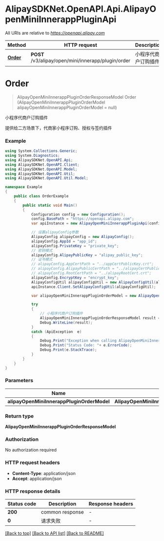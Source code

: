 # AlipaySDKNet.OpenAPI.Api.AlipayOpenMiniInnerappPluginApi

All URIs are relative to *https://openapi.alipay.com*

Method | HTTP request | Description
------------- | ------------- | -------------
[**Order**](AlipayOpenMiniInnerappPluginApi.md#order) | **POST** /v3/alipay/open/mini/innerapp/plugin/order | 小程序代商户订购插件


<a name="order"></a>
# **Order**
> AlipayOpenMiniInnerappPluginOrderResponseModel Order (AlipayOpenMiniInnerappPluginOrderModel alipayOpenMiniInnerappPluginOrderModel = null)

小程序代商户订购插件

提供给二方场景下，代商家小程序订购、授权与签约插件

### Example
```csharp
using System.Collections.Generic;
using System.Diagnostics;
using AlipaySDKNet.OpenAPI.Api;
using AlipaySDKNet.OpenAPI.Client;
using AlipaySDKNet.OpenAPI.Model;
using AlipaySDKNet.OpenAPI.Util;
using AlipaySDKNet.OpenAPI.Util.Model;

namespace Example
{
    public class OrderExample
    {
        public static void Main()
        {
            Configuration config = new Configuration();
            config.BasePath = "https://openapi.alipay.com";
            var apiInstance = new AlipayOpenMiniInnerappPluginApi(config);

            // 设置alipayConfig参数
            AlipayConfig alipayConfig = new AlipayConfig();
            alipayConfig.AppId = "app_id";
            alipayConfig.PrivateKey = "private_key";
            // 密钥模式
            alipayConfig.AlipayPublicKey = "alipay_public_key";
            // 证书模式
            // alipayConfig.AppCertPath = "../appCertPublicKey.crt";
            // alipayConfig.AlipayPublicCertPath = "../alipayCertPublicKey_RSA2.crt";
            // alipayConfig.RootCertPath = "../alipayRootCert.crt";
            alipayConfig.EncryptKey = "encrypt_key";
            AlipayConfigUtil alipayConfigUtil = new AlipayConfigUtil(alipayConfig);
            apiInstance.Client.SetAlipayConfigUtil(alipayConfigUtil);

            var alipayOpenMiniInnerappPluginOrderModel = new AlipayOpenMiniInnerappPluginOrderModel(); // AlipayOpenMiniInnerappPluginOrderModel |  (optional) 

            try
            {
                // 小程序代商户订购插件
                AlipayOpenMiniInnerappPluginOrderResponseModel result = apiInstance.Order(alipayOpenMiniInnerappPluginOrderModel);
                Debug.WriteLine(result);
            }
            catch (ApiException  e)
            {
                Debug.Print("Exception when calling AlipayOpenMiniInnerappPluginApi.Order: " + e.Message );
                Debug.Print("Status Code: "+ e.ErrorCode);
                Debug.Print(e.StackTrace);
            }
        }
    }
}
```

### Parameters

Name | Type | Description  | Notes
------------- | ------------- | ------------- | -------------
 **alipayOpenMiniInnerappPluginOrderModel** | **AlipayOpenMiniInnerappPluginOrderModel**|  | [optional] 

### Return type

**AlipayOpenMiniInnerappPluginOrderResponseModel**

### Authorization

No authorization required

### HTTP request headers

 - **Content-Type**: application/json
 - **Accept**: application/json


### HTTP response details
| Status code | Description | Response headers |
|-------------|-------------|------------------|
| **200** | common response |  -  |
| **0** | 请求失败 |  -  |

[[Back to top]](#) [[Back to API list]](../README.md#documentation-for-api-endpoints) [[Back to README]](../README.md)


